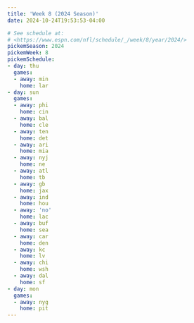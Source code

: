 ```yaml
---
title: 'Week 8 (2024 Season)'
date: 2024-10-24T19:53:53-04:00

# See schedule at:
# <https://www.espn.com/nfl/schedule/_/week/8/year/2024/>
pickemSeason: 2024
pickemWeek: 8
pickemSchedule:
- day: thu
  games:
  - away: min
    home: lar
- day: sun
  games:
  - away: phi
    home: cin
  - away: bal
    home: cle
  - away: ten
    home: det
  - away: ari
    home: mia
  - away: nyj
    home: ne
  - away: atl
    home: tb
  - away: gb
    home: jax
  - away: ind
    home: hou
  - away: 'no'
    home: lac
  - away: buf
    home: sea
  - away: car
    home: den
  - away: kc
    home: lv
  - away: chi
    home: wsh
  - away: dal
    home: sf
- day: mon
  games:
  - away: nyg
    home: pit
---
```


